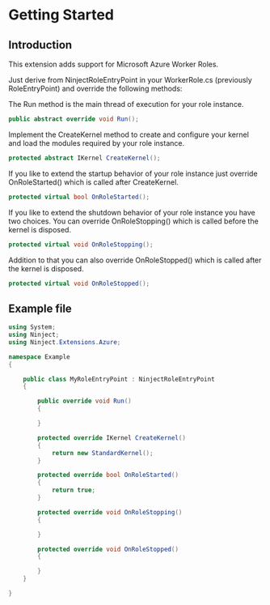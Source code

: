 # Getting Started

## Introduction

This extension adds support for Microsoft Azure Worker Roles.

Just derive from NinjectRoleEntryPoint in your WorkerRole.cs (previously RoleEntryPoint) and override the following methods:

The Run method is the main thread of execution for your role instance.
```csharp
public abstract override void Run();
```

Implement the CreateKernel method to create and configure your kernel and load the modules required by your role instance.
```csharp
protected abstract IKernel CreateKernel();
```

If you like to extend the startup behavior of your role instance just override OnRoleStarted() which is called after CreateKernel.
```csharp
protected virtual bool OnRoleStarted();
```

If you like to extend the shutdown behavior of your role instance you have two choices. You can override OnRoleStopping() which is called before the kernel is disposed.
```csharp
protected virtual void OnRoleStopping();
```

Addition to that you can also override OnRoleStopped() which is called after the kernel is disposed.
```csharp
protected virtual void OnRoleStopped();
```

## Example file

```csharp
using System;
using Ninject;
using Ninject.Extensions.Azure;

namespace Example
{

    public class MyRoleEntryPoint : NinjectRoleEntryPoint
    {

        public override void Run()
        {

        }

        protected override IKernel CreateKernel()
        {
            return new StandardKernel();
        }

        protected override bool OnRoleStarted()
        {
            return true;
        }

        protected override void OnRoleStopping()
        {

        }

        protected override void OnRoleStopped()
        {

        }
    }

}
```
